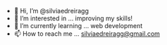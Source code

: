 - 👋 Hi, I’m @silviaedreiragg
- 👀 I’m interested in ... improving my skills!
- 🌱 I’m currently learning ... web development
- 📫 How to reach me ... silviaedreiragg@gmail.com

<!---
silviaedreiragg/silviaedreiragg is a ✨ special ✨ repository because its `README.md` (this file) appears on your GitHub profile.
You can click the Preview link to take a look at your changes.
--->
